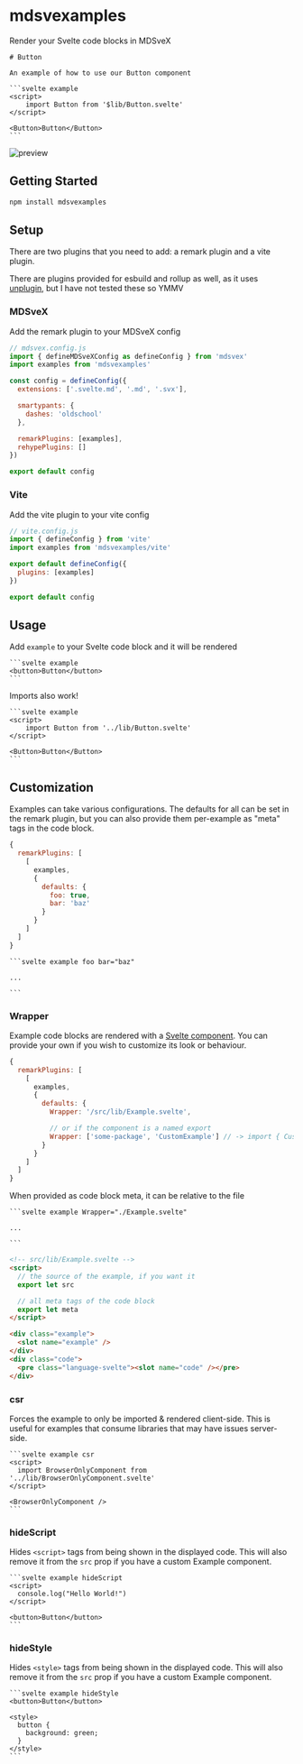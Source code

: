 # mdsvexamples

Render your Svelte code blocks in MDSveX

````
# Button

An example of how to use our Button component

```svelte example
<script>
    import Button from '$lib/Button.svelte'
</script>

<Button>Button</Button>
```
````

![preview](https://i.imgur.com/i1O2uot.png)

## Getting Started

```bash
npm install mdsvexamples
```

## Setup

There are two plugins that you need to add: a remark plugin and a vite plugin.

There are plugins provided for esbuild and rollup as well, as it uses [unplugin](https://github.com/unjs/unplugin), but I have not tested these so YMMV

### MDSveX

Add the remark plugin to your MDSveX config

```js
// mdsvex.config.js
import { defineMDSveXConfig as defineConfig } from 'mdsvex'
import examples from 'mdsvexamples'

const config = defineConfig({
  extensions: ['.svelte.md', '.md', '.svx'],

  smartypants: {
    dashes: 'oldschool'
  },

  remarkPlugins: [examples],
  rehypePlugins: []
})

export default config
```

### Vite

Add the vite plugin to your vite config

```js
// vite.config.js
import { defineConfig } from 'vite'
import examples from 'mdsvexamples/vite'

export default defineConfig({
  plugins: [examples]
})

export default config

```

## Usage

Add `example` to your Svelte code block and it will be rendered

````
```svelte example
<button>Button</button>
```
````

Imports also work!

````
```svelte example
<script>
	import Button from '../lib/Button.svelte'
</script>

<Button>Button</Button>
```
````

## Customization

Examples can take various configurations. The defaults for all can be set in the remark plugin, but you can
also provide them per-example as "meta" tags in the code block.

```js
{
  remarkPlugins: [
    [
      examples,
      {
        defaults: {
          foo: true,
          bar: 'baz'
        }
      }
    ]
  ]
}
```

````
```svelte example foo bar="baz"

...

```
````

### Wrapper

Example code blocks are rendered with a [Svelte component](./src/lib/Example.svelte). You can provide your own if you wish to customize its look or behaviour.

```js
{
  remarkPlugins: [
    [
      examples,
      {
        defaults: {
          Wrapper: '/src/lib/Example.svelte',

          // or if the component is a named export
          Wrapper: ['some-package', 'CustomExample'] // -> import { CustomExample } from 'some-package'
        }
      }
    ]
  ]
}
```

When provided as code block meta, it can be relative to the file

````
```svelte example Wrapper="./Example.svelte"

...

```
````

```html
<!-- src/lib/Example.svelte -->
<script>
  // the source of the example, if you want it
  export let src

  // all meta tags of the code block
  export let meta
</script>

<div class="example">
  <slot name="example" />
</div>
<div class="code">
  <pre class="language-svelte"><slot name="code" /></pre>
</div>
```

### csr

Forces the example to only be imported & rendered client-side. This is useful for examples that consume
libraries that may have issues server-side.

````
```svelte example csr
<script>
  import BrowserOnlyComponent from '../lib/BrowserOnlyComponent.svelte'
</script>

<BrowserOnlyComponent />
```
````

### hideScript

Hides `<script>` tags from being shown in the displayed code. This will also remove it from
the `src` prop if you have a custom Example component.

````
```svelte example hideScript
<script>
  console.log("Hello World!")
</script>

<button>Button</button>
```
````

### hideStyle

Hides `<style>` tags from being shown in the displayed code. This will also remove it from
the `src` prop if you have a custom Example component.

````
```svelte example hideStyle
<button>Button</button>

<style>
  button {
    background: green;
  }
</style>
```
````
